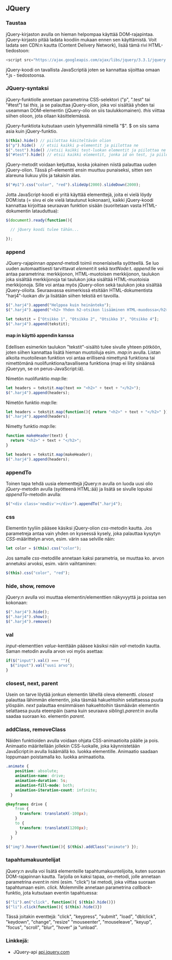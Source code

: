 ## JQuery

### Taustaa

jQuery-kirjaston avulla on hieman helpompaa käyttää DOM-rajapintaa. jQuery-kirjasto pitää ladata koodiin mukaan ennen sen käyttämistä. Voit ladata sen CDN:n kautta (Content Delivery Network), lisää tämä rivi HTML-tiedostoon:

```js
<script src="https://ajax.googleapis.com/ajax/libs/jquery/3.3.1/jquery.min.js"></script>
```

jQuery-koodi on tavallista JavaScriptiä joten se kannattaa sijoittaa omaan *.js - tiedostoonsa.

### JQuery-syntaksi

jQuery-funktiolle annetaan parametrina CSS-selektori ("p", ".test" tai "#test") tai *this*, ja se palauttaa jQuery-olion, joka voi sisältää yhden tai useamman DOM-elementin (jQuery-olio on siis taulukkomainen). *this* viittaa siihen olioon, jota ollaan käsittelemässä.

jQuery-funktiota kutsutaan usein lyhyemmällä nimellä "$". $ on siis sama asia kuin jQuery-funktio.

```js
$(this).hide() // piilottaa käsiteltävän olion
$("p").hide()  // etsii kaikki p-elementit ja piilottaa ne
$(".test").hide() //etsii kaikki test-luokan elementit ja piilottaa ne
$("#test").hide() // etsii kaikki elementit, jonka id on test, ja piilottaa ne
```

jQuery-metodit voidaan ketjuttaa, koska jokainen niistä palauttaa uuden jQuery-olion. Tässä p1-elementti ensin muuttuu punaiseksi, sitten sen alareuna liukuu ylös ja takaisin alas.

```js
$("#p1").css("color", "red").slideUp(2000).slideDown(2000);
```

Jotta JavaScript-koodi ei yritä käyttää elementtejä, joita ei vielä löydy DOM:ista (= sivu ei ole vielä latautunut kokonaan), kaikki jQuery-koodi kannattaa kirjoittaa seuraavan funktion sisään (suoritetaan vasta HTML-dokumentin latauduttua):

```js
$(document).ready(function(){

  // jQuery koodi tulee tähän...

});
```

### append

JQuery-rajapinnan *append*-metodi toimii monenlaisella syötteellä. Se luo uuden automaattisesti tarvittavat *element*:it sekä *textNode*:t. *append*:lle voi antaa parametrina: merkkijonon, HTML-muotoisen merkkijonon, taulukon joka sisältää merkkijonoja tai taulukon joka sisältää HTML-muotoisia merkkijonoja. Sille voi antaa myös jQuery-olion sekä taulukon joka sisältää jQuery-olioita. Seuraavassa esimerkissä etsitään HTML-dokumentista "harj4"-luokan *div* ja lisätään siihen tekstiä eri tavoilla.

```js
$(".harj4").append("Helppoa kuin heinänteko");
$(".harj4").append("<h2> Yhden h2-otsikon lisääminen HTML-muodossa</h2>");

let tekstit = ["Otsikko 1", "Otsikko 2", "Otsikko 3", "Otsikko 4"];
$(".harj4").append(tekstit);  
```

#### map:in käyttö appendin kanssa

Edellisen esimerkin taulukon "tekstit"-sisältö tulee sivulle yhteen pötköön, joten siihen kannattaa lisätä hieman muotoiluja esim. *map*:in avulla. Listan alkoita muotoilevan funktion voi antaa erillisenä nimettynä funktiona tai nimettömänä nuolifunktiona/tavallisena funktiona (map ei liity sinäänsä jQueryyn, se on perus-JavaScript:iä).

Nimetön nuolifunktio *map*:lle:

```js
let headers = tekstit.map(text => "<h2>" + text + "</h2>");
$(".harj4").append(headers);  
```

Nimetön funktio *map*:lle:

```js
let headers = tekstit.map(function(){ return "<h2>" + text + "</h2>" });
$(".harj4").append(headers);  
```

Nimetty funktio *map*:lle:

```js
function makeHeader(text) {
  return "<h2>" + text + "</h2>";
}

let headers = tekstit.map(makeHeader);
$(".harj4").append(headers);  
```

### appendTo

Toinen tapa tehdä uusia elementtejä jQuery:n avulla on luoda uusi olio *jQuery*-metodin avulla (syötteenä HTML:ää) ja lisätä se sivulle lopuksi *appendTo*-metodin avulla:

```js
$("<div class='newDiv'></div>").appendTo(".harj4");
```

### css

Elementin tyyliin pääsee käsiksi jQuery-olion *css*-metodin kautta. Jos parametreja antaa vain yhden on kyseessä kysely, joka palauttaa kysytyn *CSS*-määrittelyn arvon, esim. värin saa selville näin:

```js
let color = $(this).css("color");
```

Jos samalle *css*-metodille annetaan kaksi parametria, se muuttaa ko. arvon annetuksi arvoksi, esim. värin vaihtaminen:

```js
$(this).css("color", "red");
```

### hide, show, remove

jQuery:n avulla voi muuttaa elementin/elementtien näkyvyyttä ja poistaa sen kokonaan:

```js
$(".harj4").hide();
$(".harj4").show();
$(".harj4").remove()
```

### val

*input*-elementtien *value*-kenttään pääsee käsiksi näin *val*-metodin kautta. Saman metodin avulla arvon voi myös asettaa:

```js
if($("input").val() === ""){
  $("input").val("uusi arvo");
}
```

### closest, next, parent

Usein on tarve löytää jonkun elementin lähellä oleva elementti. *closest* palauttaa lähimmän elementin, joka täsmää hakuehtoihin selattaessa puuta ylöspäin. *next* palauttaa ensimmäisen hakuehtoihin täsmäävän elementin selattaesa puuta eteenpäin (sama kuin seuraava *sibling*).*parent*:in avulla saadaa suoraan ko. elementin *parent*.

### addClass, removeClass

Näiden funktioiden avulla voidaan ohjata CSS-animaatioita päälle ja pois. Animaatio määritellään jollekin CSS-luokalle, joka käynnistetään JavaScript:in avulla lisäämällä ko. luokka elementille. Animaatio saadaan loppumaan poistamalla ko. luokka animaatiolta.

```css
.animate {
    position: absolute;
    animation-name: drive;
    animation-duration: 5s;
    animation-fill-mode: both;
    animation-iteration-count: infinite;
  }

@keyframes drive {
    from {
      transform: translateX(-100px);
    }
    to {
      transform: translateX(1200px);
    }
  }
```

```js
$("img").hover(function(){ $(this).addClass("animate") });
```

### tapahtumakuuntelijat

jQuery:n avulla voi lisätä elementeille tapahtumakuuntelijoita, kuten suoraan DOM-rajapinnan kautta. Tarjolla on kaksi tapaa, *on*-metodi, jolle annetaan parametrina *event*:in nimi (esim. "click") tai metodi, joka viittaa suoraan tapahtumaan esim. *click*. Molemmille annetaan parametrina *callback*-funktio, jota kutsutaan eventin tapahtuessa:

```js
$("li").on("click", function(){ $(this).hide()})
$("li").click(function(){ $(this).hide()})
```

Tässä joitakin eventtejä: "click", "keypress", "submit", "load", "dblclick", "keydown", "change", "resize"
"mouseenter", "mouseleave", "keyup", "focus", "scroll",  "blur", "hover" ja "unload".

### Linkkejä:

- JQuery-api [api.jquery.com](https://api.jquery.com/jQuery/)